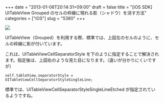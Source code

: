 +++
date = "2013-01-06T20:14:31+09:00"
draft = false
title = "[iOS SDK] UITableView Grouped のセルの枠線に現れる影（シャドウ）を消す方法"
categories = ["iOS"]
slug = "5380"
+++

![](/images/2013/01/5380_1.png)

UITableView（Grouped）を利用する際、標準では、上図左のセルのように、セルの枠線に影が付いています。

これは、UITableViewCellSeparatorStyle を下のように指定することで解決されます。指定後は、上図右のような見た目になります。（違いが分かりにくいですが）

```
self.tableView.separatorStyle = UITableViewCellSeparatorStyleSingleLine;
```

標準では、UITableViewCellSeparatorStyleSingleLineEtched が指定されているようですね。

